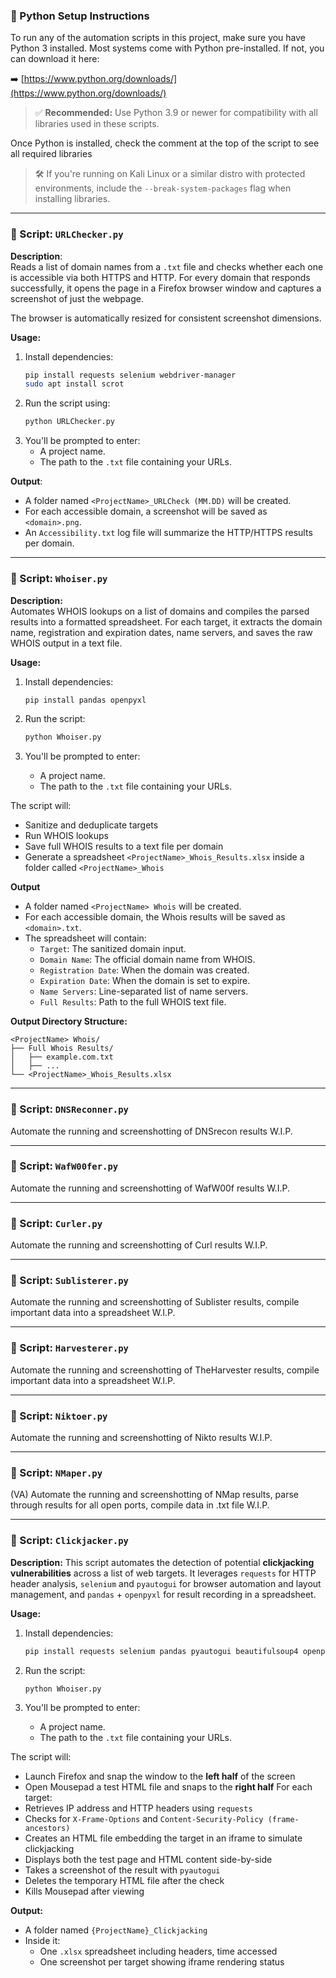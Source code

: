 ### 🐍 Python Setup Instructions

To run any of the automation scripts in this project, make sure you have Python 3 installed. Most systems come with Python pre-installed. If not, you can download it here:

➡️ [https://www.python.org/downloads/](https://www.python.org/downloads/)

> ✅ **Recommended:** Use Python 3.9 or newer for compatibility with all libraries used in these scripts.

Once Python is installed, check the comment at the top of the script to see all  required libraries

> 🛠️ If you're running on Kali Linux or a similar distro with protected environments, include the `--break-system-packages` flag when installing libraries.

---

### 📌 Script: `URLChecker.py`

**Description**:  
Reads a list of domain names from a `.txt` file and checks whether each one is accessible via both HTTPS and HTTP. For every domain that responds successfully, it opens the page in a Firefox browser window and captures a screenshot of just the webpage.

The browser is automatically resized for consistent screenshot dimensions.

**Usage:**
1. Install dependencies:
   ```bash
   pip install requests selenium webdriver-manager
   sudo apt install scrot
   ```
2. Run the script using:
   ```bash
   python URLChecker.py
   ```
3. You'll be prompted to enter:
   - A project name.
   - The path to the `.txt` file containing your URLs.

**Output**:
   - A folder named `<ProjectName>_URLCheck (MM.DD)` will be created.
   - For each accessible domain, a screenshot will be saved as `<domain>.png`.
   - An `Accessibility.txt` log file will summarize the HTTP/HTTPS results per domain.

---

### 📌 Script: `Whoiser.py`

**Description:**  
Automates WHOIS lookups on a list of domains and compiles the parsed results into a formatted spreadsheet. For each target, it extracts the domain name, registration and expiration dates, name servers, and saves the raw WHOIS output in a text file.

**Usage:**

1. Install dependencies:
   ```bash
   pip install pandas openpyxl
   ```

2. Run the script:
   ```bash
   python Whoiser.py
   ```

3. You'll be prompted to enter:
   - A project name.
   - The path to the `.txt` file containing your URLs.


The script will:
   - Sanitize and deduplicate targets
   - Run WHOIS lookups
   - Save full WHOIS results to a text file per domain
   - Generate a spreadsheet `<ProjectName>_Whois_Results.xlsx` inside a folder called `<ProjectName>_Whois`

**Output**
- A folder named `<ProjectName> Whois` will be created.
- For each accessible domain, the Whois results will be saved as `<domain>.txt`.
- The spreadsheet will contain:
   - `Target`: The sanitized domain input.
   - `Domain Name`: The official domain name from WHOIS.
   - `Registration Date`: When the domain was created.
   - `Expiration Date`: When the domain is set to expire.
   - `Name Servers`: Line-separated list of name servers.
   - `Full Results`: Path to the full WHOIS text file.

**Output Directory Structure:**
```
<ProjectName> Whois/
├── Full Whois Results/
│   ├── example.com.txt
│   ├── ...
└── <ProjectName>_Whois_Results.xlsx
```

---

### 📌 Script: `DNSReconner.py`

Automate the running and screenshotting of DNSrecon results
W.I.P.

---

### 📌 Script: `WafW00fer.py`

Automate the running and screenshotting of WafW00f results
W.I.P.

---

### 📌 Script: `Curler.py`

Automate the running and screenshotting of Curl results
W.I.P.

---

### 📌 Script: `Sublisterer.py`

Automate the running and screenshotting of Sublister results, compile important data into a spreadsheet
W.I.P.

---

### 📌 Script: `Harvesterer.py`

Automate the running and screenshotting of TheHarvester results, compile important data into a spreadsheet
W.I.P.

---

### 📌 Script: `Niktoer.py`

Automate the running and screenshotting of Nikto results
W.I.P.

---

### 📌 Script: `NMaper.py`

(VA) Automate the running and screenshotting of NMap results, parse through results for all open ports, compile data in .txt file
W.I.P.

---

### 📌 Script: `Clickjacker.py`

**Description:**
This script automates the detection of potential **clickjacking vulnerabilities** across a list of web targets. It leverages `requests` for HTTP header analysis, `selenium` and `pyautogui` for browser automation and layout management, and `pandas` + `openpyxl` for result recording in a spreadsheet.

**Usage:**

1. Install dependencies:
   ```bash
   pip install requests selenium pandas pyautogui beautifulsoup4 openpyxl
   ```
2. Run the script:
   ```bash
   python Whoiser.py
   ```
   
3. You'll be prompted to enter:
   - A project name.
   - The path to the `.txt` file containing your URLs.

The script will:
   - Launch Firefox and snap the window to the **left half** of the screen
   - Open Mousepad a test HTML file and snaps to the **right half**
   For each target:
   - Retrieves IP address and HTTP headers using `requests`
   - Checks for `X-Frame-Options` and `Content-Security-Policy (frame-ancestors)`
   - Creates an HTML file embedding the target in an iframe to simulate clickjacking
   - Displays both the test page and HTML content side-by-side
   - Takes a screenshot of the result with `pyautogui`
   - Deletes the temporary HTML file after the check
   - Kills Mousepad after viewing

**Output:**
- A folder named `{ProjectName}_Clickjacking`
- Inside it:
  - One `.xlsx` spreadsheet including headers, time accessed
  - One screenshot per target showing iframe rendering status
